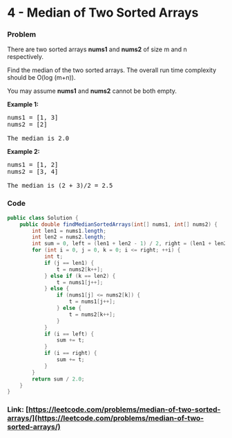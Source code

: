 # 4 - Median of Two Sorted Arrays

### Problem
<p>There are two sorted arrays <b>nums1</b> and <b>nums2</b> of size m and n respectively.</p>

<p>Find the median of the two sorted arrays. The overall run time complexity should be O(log (m+n)).</p>

<p>You may assume <strong>nums1</strong> and <strong>nums2</strong>&nbsp;cannot be both empty.</p>

<p><b>Example 1:</b></p>

<pre>
nums1 = [1, 3]
nums2 = [2]

The median is 2.0
</pre>

<p><b>Example 2:</b></p>

<pre>
nums1 = [1, 2]
nums2 = [3, 4]

The median is (2 + 3)/2 = 2.5
</pre>


### Code
```java
public class Solution {
    public double findMedianSortedArrays(int[] nums1, int[] nums2) {
        int len1 = nums1.length;
        int len2 = nums2.length;
        int sum = 0, left = (len1 + len2 - 1) / 2, right = (len1 + len2) / 2;
        for (int i = 0, j = 0, k = 0; i <= right; ++i) {
            int t;
            if (j == len1) {
                t = nums2[k++];
            } else if (k == len2) {
                t = nums1[j++];
            } else {
                if (nums1[j] <= nums2[k]) {
                    t = nums1[j++];
                } else {
                    t = nums2[k++];
                }
            }
            if (i == left) {
                sum += t;
            }
            if (i == right) {
                sum += t;
            }
        }
        return sum / 2.0;
    }
}
```
### Link: [https://leetcode.com/problems/median-of-two-sorted-arrays/](https://leetcode.com/problems/median-of-two-sorted-arrays/)
